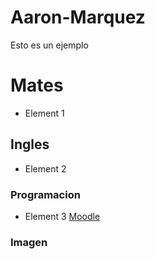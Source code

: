 # Aaron-Marquez
Esto es un ejemplo
# Mates
- Element 1
## Ingles
- Element 2
### Programacion
- Element 3
[Moodle](https://moodle.elpuig.xeill.net/course/view.php?id=549)
### Imagen
